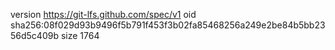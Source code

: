 version https://git-lfs.github.com/spec/v1
oid sha256:08f029d93b9496f5b791f453f3b02fa85468256a249e2be84b5bb2356d5c409b
size 1764
